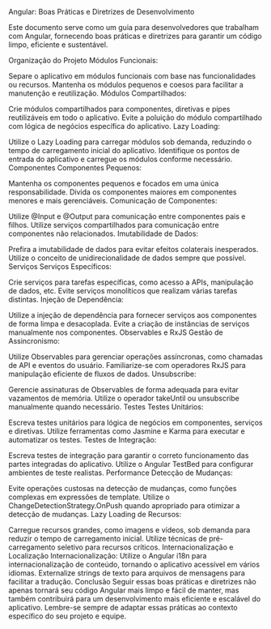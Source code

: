 Angular: Boas Práticas e Diretrizes de Desenvolvimento

Este documento serve como um guia para desenvolvedores que trabalham com Angular, fornecendo boas práticas e diretrizes para garantir um código limpo, eficiente e sustentável.

Organização do Projeto
Módulos Funcionais:

Separe o aplicativo em módulos funcionais com base nas funcionalidades ou recursos.
Mantenha os módulos pequenos e coesos para facilitar a manutenção e reutilização.
Módulos Compartilhados:

Crie módulos compartilhados para componentes, diretivas e pipes reutilizáveis em todo o aplicativo.
Evite a poluição do módulo compartilhado com lógica de negócios específica do aplicativo.
Lazy Loading:

Utilize o Lazy Loading para carregar módulos sob demanda, reduzindo o tempo de carregamento inicial do aplicativo.
Identifique os pontos de entrada do aplicativo e carregue os módulos conforme necessário.
Componentes
Componentes Pequenos:

Mantenha os componentes pequenos e focados em uma única responsabilidade.
Divida os componentes maiores em componentes menores e mais gerenciáveis.
Comunicação de Componentes:

Utilize @Input e @Output para comunicação entre componentes pais e filhos.
Utilize serviços compartilhados para comunicação entre componentes não relacionados.
Imutabilidade de Dados:

Prefira a imutabilidade de dados para evitar efeitos colaterais inesperados.
Utilize o conceito de unidirecionalidade de dados sempre que possível.
Serviços
Serviços Específicos:

Crie serviços para tarefas específicas, como acesso a APIs, manipulação de dados, etc.
Evite serviços monolíticos que realizam várias tarefas distintas.
Injeção de Dependência:

Utilize a injeção de dependência para fornecer serviços aos componentes de forma limpa e desacoplada.
Evite a criação de instâncias de serviços manualmente nos componentes.
Observables e RxJS
Gestão de Assincronismo:

Utilize Observables para gerenciar operações assíncronas, como chamadas de API e eventos do usuário.
Familiarize-se com operadores RxJS para manipulação eficiente de fluxos de dados.
Unsubscribe:

Gerencie assinaturas de Observables de forma adequada para evitar vazamentos de memória.
Utilize o operador takeUntil ou unsubscribe manualmente quando necessário.
Testes
Testes Unitários:

Escreva testes unitários para lógica de negócios em componentes, serviços e diretivas.
Utilize ferramentas como Jasmine e Karma para executar e automatizar os testes.
Testes de Integração:

Escreva testes de integração para garantir o correto funcionamento das partes integradas do aplicativo.
Utilize o Angular TestBed para configurar ambientes de teste realistas.
Performance
Detecção de Mudanças:

Evite operações custosas na detecção de mudanças, como funções complexas em expressões de template.
Utilize o ChangeDetectionStrategy.OnPush quando apropriado para otimizar a detecção de mudanças.
Lazy Loading de Recursos:

Carregue recursos grandes, como imagens e vídeos, sob demanda para reduzir o tempo de carregamento inicial.
Utilize técnicas de pré-carregamento seletivo para recursos críticos.
Internacionalização e Localização
Internacionalização:
Utilize o Angular i18n para internacionalização de conteúdo, tornando o aplicativo acessível em vários idiomas.
Externalize strings de texto para arquivos de mensagens para facilitar a tradução.
Conclusão
Seguir essas boas práticas e diretrizes não apenas tornará seu código Angular mais limpo e fácil de manter, mas também contribuirá para um desenvolvimento mais eficiente e escalável do aplicativo. Lembre-se sempre de adaptar essas práticas ao contexto específico do seu projeto e equipe.
